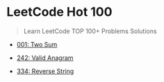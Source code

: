 # LeetCode Hot 100
> Learn LeetCode TOP 100+ Problems Solutions

- [001: Two Sum](./001.md)

- [242: Valid Anagram](./242.md)

- [334: Reverse String](./334.md)

